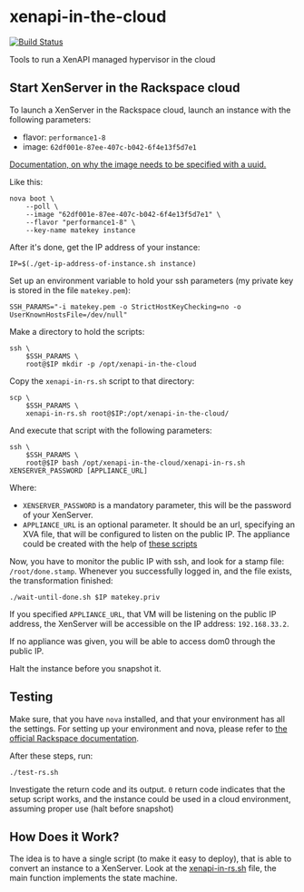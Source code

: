 xenapi-in-the-cloud
===================

[![Build Status](http://downloads.vmd.citrix.com/OpenStack/build-statuses/xenapi-in-the-cloud.png)]()

Tools to run a XenAPI managed hypervisor in the cloud

## Start XenServer in the Rackspace cloud

To launch a XenServer in the Rackspace cloud, launch an instance with the
following parameters:

 - flavor: `performance1-8`
 - image:  `62df001e-87ee-407c-b042-6f4e13f5d7e1`

[Documentation, on why the image needs to be specified with a uuid.](http://www.rackspace.com/knowledge_center/article/hidden-base-images)

Like this:

    nova boot \
        --poll \
        --image "62df001e-87ee-407c-b042-6f4e13f5d7e1" \
        --flavor "performance1-8" \
        --key-name matekey instance

After it's done, get the IP address of your instance:

    IP=$(./get-ip-address-of-instance.sh instance)

Set up an environment variable to hold your ssh parameters (my private key is
stored in the file `matekey.pem`):

    SSH_PARAMS="-i matekey.pem -o StrictHostKeyChecking=no -o UserKnownHostsFile=/dev/null"

Make a directory to hold the scripts:

    ssh \
        $SSH_PARAMS \
        root@$IP mkdir -p /opt/xenapi-in-the-cloud

Copy the `xenapi-in-rs.sh` script to that directory:

    scp \
        $SSH_PARAMS \
        xenapi-in-rs.sh root@$IP:/opt/xenapi-in-the-cloud/

And execute that script with the following parameters:

    ssh \
        $SSH_PARAMS \
        root@$IP bash /opt/xenapi-in-the-cloud/xenapi-in-rs.sh XENSERVER_PASSWORD [APPLIANCE_URL]

Where:
 - `XENSERVER_PASSWORD` is a mandatory parameter, this will be the password
 of your XenServer.
 - `APPLIANCE_URL` is an optional parameter. It should be an url, specifying
 an XVA file, that will be configured to listen on the public IP. The appliance
 could be created with the help of [these scripts](
 https://github.com/citrix-openstack/openstack-xenapi-testing-xva)

Now, you have to monitor the public IP with ssh, and look for a stamp file:
`/root/done.stamp`. Whenever you successfully logged in, and the file exists,
the transformation finished:

    ./wait-until-done.sh $IP matekey.priv

If you specified `APPLIANCE_URL`, that VM will be listening on the public IP
address, the XenServer will be accessible on the IP address: `192.168.33.2`.

If no appliance was given, you will be able to access dom0 through the public
IP.

Halt the instance before you snapshot it.

## Testing

Make sure, that you have `nova` installed, and that your environment has all
the settings. For setting up your environment and nova, please refer to
[the official Rackspace documentation](http://docs.rackspace.com/servers/api/v2/cs-gettingstarted/content/section_gs_install_nova.html).

After these steps, run:

    ./test-rs.sh

Investigate the return code and its output. `0` return code indicates that the
setup script works, and the instance could be used in a cloud environment,
assuming proper use (halt before snapshot)

## How Does it Work?

The idea is to have a single script (to make it easy to deploy), that is able
to convert an instance to a XenServer. Look at the [xenapi-in-rs.sh](xenapi-in-rs.sh)
file, the main function implements the state machine.
